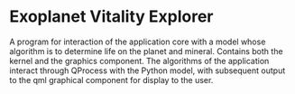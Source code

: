 # Exoplanet Vitality Explorer
 A program for interaction of the application core with a model whose algorithm is to determine life on the planet and mineral. Contains both the kernel and the graphics component. 
The algorithms of the application interact through QProcess with the Python model, with subsequent output to the qml graphical component for display to the user.
